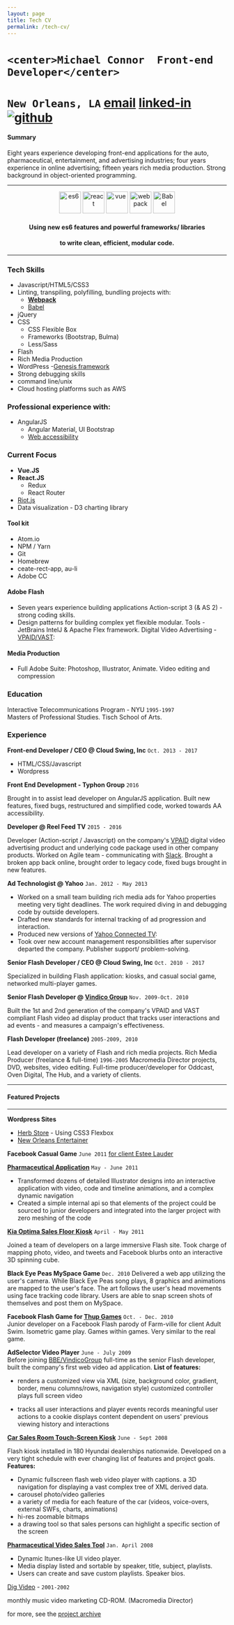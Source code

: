 ```yaml
---
layout: page
title: Tech CV
permalink: /tech-cv/
---
```

# `<center>Michael Connor  Front-end Developer</center>`
#   `New Orleans, LA` [email][contact]  [linked-in][linkedinURL]  [![github][gitHubLogo]][github-link]

#### Summary
Eight years experience developing front-end applications for the auto, pharmaceutical, entertainment, and advertising industries; four years experience in online advertising; fifteen years rich media production. Strong background in object-oriented programming.

---
<center><img src="../images/e6.png" width="50" alt="es6">  <img src="../images/react2.png" width="50" alt="react">  <img src="../images/vue-logo.png" width="50" title="vue.js" alt="vue">  <img src="../images/webpack.png" width="50" alt="webpack">  <img src="../images/babel.png" width="50" alt="Babel"></center>

#### <center>Using new es6 features and  powerful frameworks/ libraries
#### <center> to write clean, efficient, modular code.</center>
---
### Tech Skills
- Javascript/HTML5/CSS3
- Linting, transpiling, polyfilling, bundling projects with:
  - **[Webpack][webpack]**
  - [Babel][babel]
- jQuery
- CSS
  - CSS Flexible Box
  - Frameworks (Bootstrap, Bulma)
  - Less/Sass
- Flash
- Rich Media Production
- WordPress -[Genesis framework][genesis]
- Strong debugging skills
- command line/unix
- Cloud hosting platforms such as AWS

### Professional experience with:
- AngularJS
  - Angular Material, UI Bootstrap
  - [Web accessibility][aria]

### Current Focus
- **Vue.JS**
- **React.JS**
  - Redux
  - React Router
- [Riot.js][riot]
- Data visualization - D3 charting library

#### Tool kit
- Atom.io
- NPM / Yarn
- Git
- Homebrew
- ceate-rect-app, au-li
- Adobe CC

#### Adobe Flash

- Seven years experience building applications Action-script 3 (& AS 2) -  strong coding skills.
- Design patterns for building complex yet flexible modular. Tools - JetBrains IntelJ & Apache Flex framework. Digital Video Advertising - [VPAID/VAST][vpaid]:



#### **Media Production**
 - Full Adobe Suite: Photoshop, Illustrator, Animate. Video editing and compression


### Education

Interactive Telecommunications Program - NYU `1995-1997`<br>Masters of Professional Studies. Tisch School of Arts.

### Experience


**Front-end Developer / CEO @ Cloud Swing, Inc** `Oct. 2013 - 2017`
- HTML/CSS/Javascript
- Wordpress

**Front End Development - Typhon Group** `2016`

Brought in to assist lead developer on AngularJS application. Built new features, fixed bugs, restructured and simplified code, worked towards AA accessibility.

**Developer @ Reel Feed TV** `2015 - 2016`

Developer (Action-script / Javascript) on the company's [VPAID] digital video advertising product and underlying code package used in other company products. Worked on Agile team - communicating with [Slack][slacksite]. Brought a broken app back online, brought order to legacy code, fixed bugs brought in new features.

**Ad Technologist @ Yahoo** `Jan. 2012 - May 2013`

- Worked on a small team building rich media ads for Yahoo properties meeting very tight deadlines. The work required diving in and debugging code by outside developers.
- Drafted new standards for internal tracking of ad progression and interaction.
- Produced new versions of [Yahoo Connected TV]:
- Took over new account management responsibilities after supervisor departed the company. Publisher support/ problem-solving.

**Senior Flash Developer / CEO @ Cloud Swing, Inc** `Oct. 2010 - 2017`

Specialized in building Flash application: kiosks, and casual social game, networked multi-player games.

**Senior Flash Developer @ [Vindico Group][vindico]** `Nov. 2009-Oct. 2010`

Built the 1st and 2nd generation of the company's VPAID and VAST compliant Flash video ad display product that tracks user interactions and ad events - and measures a campaign's effectiveness.

**Flash Developer (freelance)** `2005-2009, 2010`

Lead developer on a variety of Flash and rich media projects. Rich Media Producer (freelance & full-time) `1996-2005` Macromedia Director projects, DVD, websites, video editing. Full-time producer/developer for Oddcast, Oven Digital, The Hub, and a variety of clients.

___

#### Featured Projects
___

**Wordpress Sites**
- [Herb Store][tikun] - Using CSS3 Flexbox
- [New Orleans Entertainer][doucette]

**Facebook Casual Game** `June 2011` [for client Estee Lauder][1]

**[Pharmaceutical Application][pharmaAppTumblr]** `May - June 2011`

- Transformed dozens of detailed Illustrator designs into an
  interactive application with video, code and timeline animations, and a complex dynamic navigation
- Created a simple internal api so that elements of the project could be sourced to junior developers and integrated into the larger project with zero meshing of the code

**[Kia Optima Sales Floor Kiosk][kia]** `April - May 2011`

Joined a team of developers on a large immersive Flash site. Took charge of mapping photo, video, and tweets and Facebook blurbs onto an interactive 3D spinning cube.

**Black Eye Peas MySpace Game** `Dec. 2010`
Delivered a web app utilizing the user's camera. While Black Eye Peas song plays, 8 graphics and animations are mapped to the user's face. The art follows the user's head movements using face tracking code library. Users are able to snap screen shots of themselves and post them on MySpace.

**Facebook Flash Game for [Thup Games]** `Oct. - Dec. 2010`<br> Junior developer on a Facebook Flash parody of Farm-ville for client Adult Swim. Isometric game play. Games within games. Very similar to the real game.

**AdSelector Video Player** `June - July 2009` <br>Before joining [BBE/VindicoGroup][vindico] full-time as the senior Flash developer, built the company's first web video ad application. **List of features:**

- renders a customized view via XML (size, background color, gradient, border, menu columns/rows, navigation style) customized controller plays full screen video

- tracks all user interactions and player events records meaningful user actions to a cookie displays content dependent on users' previous viewing history and interactions

**[Car Sales Room Touch-Screen Kiosk][hyndai photos]** `June - Sept 2008`

Flash kiosk installed in 180 Hyundai dealerships nationwide. Developed on a very tight schedule with ever changing list of features and project goals. **Features:**

- Dynamic fullscreen flash web video player with captions. a 3D navigation for displaying a vast complex tree of XML derived data.
- carousel photo/video galleries
- a variety of media for each feature of the car (videos, voice-overs, external SWFs, charts, animations)
- hi-res zoomable bitmaps
- a drawing tool so that sales persons can highlight a specific section of the screen

**[Pharmaceutical Video Sales Tool][pharma-app]** `Jan. April 2008`

- Dynamic Itunes-like UI video player.
- Media display listed and sortable by speaker, title, subject, playlists.
- Users can create and save custom playlists. Speaker bios.

[Dig Video][digvideo] - `2001-2002`

monthly music video marketing CD-ROM. (Macromedia Director)


for more, see the [project archive][project-archive]


[1]: http://rocketnumber9.org/sample/esteelauder/ "Estée Lauder"

[linkedinURL]: https://www.linkedin.com/in/michaelgconnor

[hyndai photos]: https://www.flickr.com/photos/rocketnumber9/sets/72157610613514303/show/

[kia]: http://rocketnumber9.org/client/optima/optima.html "Auto App"

[peas]: http://i.imgur.com/44Q9cMXs.jpg
[pharmaapp]: http://i.imgur.com/J7LS14ht.jpg "Pharmaceutical App"

[slack]: http://i.imgur.com/4xxDEUPs.png

[slacksite]: https://slack.com/

[thup games]: http://thup.com/

[vindico]: https://vindico.com/

[vpaid]: https://www.iab.com/guidelines/digital-video-player-ad-interface-definition-vpaid-2-0/

[Yahoo Connected TV]: https://smarttv.yahoo.com/

[zitgame]: http://i.imgur.com/vRHv0Igt.jpg "Face Book Game"

[pharmaAppTumblr]: http://68.media.tumblr.com/tumblr_lnnyjzj10N1qh4spho1_1280.jpg

[project-archive]: http://portfolio.rocketnumber9.org/

[pharma-app]: http://rocketnumber9.org/developer/as3-interactive-video/

[rocket9Dev]: http://rocketnumber9.org/developer/

[eyeblaster-stetchybanner]: http://rocketnumber9.org/client/eyeblaster/stretchableBanner/

[eyeblaster-skyscraper]: http://rocketnumber9.org/client/eyeblaster/stetchableSkyscraper/

[eyeblaster-videomixer]: http://rocketnumber9.org/client/eyeblaster/videomixer/

[digvideo]: http://rocketnumber9.org/client/dig.htm

[contact]: http://rocketnumber9.org/contact/

[github-link]: https://github.com/mconnor

[genesis]: http://www.studiopress.com/faqs/

[aria]: https://www.w3.org/WAI/intro/aria

[gssp]: https://greensock.com/gsap

[brew]: http://brew.sh/

[ng-material]: https://material.angularjs.org

[tikun]: http://www.tikun.stateu.org/

[doucette]: http://chiefdoucette.com/

[gitHubLogo]: ../images/GitHub-Mark-32px.png "Git Hub"

[es6logo]: ../images/es6.svg "ES6"

[vuelogo]: ../images/vue-small.png "Vue.js"
[reactlogo]: ../images/react2.png "React.js"



[uibootstrap]: https://angular-ui.github.io/bootstrap/

[webpack]:http://webpack.github.io/

[babel]:http://babeljs.io/

[vue]:https://vuejs.org/

[pgpkey]:https://twitter.com/cloud_swing/status/842115087632605186

[aurelia]:http://aurelia.io/
[riot]:http://riotjs.com/
